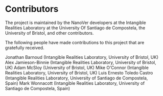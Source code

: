 # Contributors 

The project is maintained by the NanoVer developers at the 
Intangible Realities Laboratory at the University Of Santiago de Compostela, 
the University of Bristol, and other contributors.

The following people have made contributions to this project that are gratefully received. 

Jonathan Barnoud (Intangible Realities Laboratory, University of Bristol, UK)
Alex Jamieson-Binnie (Intangible Realities Laboratory, University of Bristol, UK)
Adam McSloy (University of Bristol, UK)
Mike O'Connor (Intangible Realities Laboratory, University of Bristol, UK)
Luis Ernesto Toledo Castro (Intangible Realities Laboratory, University of Santiago de Compostela, Spain)
Mark Wonnacott (Intangible Realities Laboratory, University of Santiago de Compostela, Spain)
